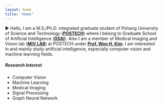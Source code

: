 ```yaml
---
layout: home
title: "Home"
---
```


▶︎ Hello, I am a M.S./Ph.D. integrated graduate student of Pohang University of Science and Technology ([**POSTECH**](https://www.postech.ac.kr/)) where I belong to Graduate School of Artificial Intelligence ([**GSAI**](https://ai.postech.ac.kr/)). Also I am a member of Medical Imaging and Vision lab ([**MIV LAB**](http://miv.postech.ac.kr)) at POSTECH under [**Prof. Won H. Kim**](https://miv.postech.ac.kr/members/). I am interested in and mainly study artificial intelligence, especially computer vision and machine learning fields. 
<br/>

##### **Research Interest**
- Computer Vision
- Machine Learning
- Medical Imaging
- Signal Processing
- Graph Neural Network